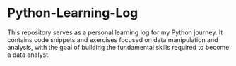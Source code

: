 # Python-Learning-Log
This repository serves as a personal learning log for my Python journey. It contains code snippets and exercises focused on data manipulation and analysis, with the goal of building the fundamental skills required to become a data analyst.
